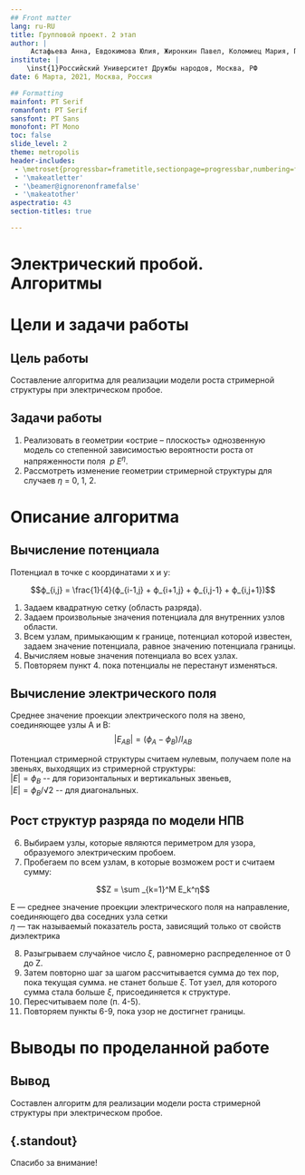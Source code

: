 ```yaml
---
## Front matter
lang: ru-RU
title: Групповой проект. 2 этап
author: |
	 Астафьева Анна, Евдокимова Юлия, Жиронкин Павел, Коломиец Мария, Паландузян Артем, Сурнаков Александр\inst{1}
institute: |
	\inst{1}Российский Университет Дружбы народов, Москва, РФ
date: 6 Марта, 2021, Москва, Россия

## Formatting
mainfont: PT Serif
romanfont: PT Serif
sansfont: PT Sans
monofont: PT Mono
toc: false
slide_level: 2
theme: metropolis
header-includes: 
 - \metroset{progressbar=frametitle,sectionpage=progressbar,numbering=fraction}
 - '\makeatletter'
 - '\beamer@ignorenonframefalse'
 - '\makeatother'
aspectratio: 43
section-titles: true

---
```

# Электрический пробой. Алгоритмы


# Цели и задачи работы

## Цель работы

Составление алгоритма для реализации модели роста стримерной структуры при электрическом пробое.
 
## Задачи работы

1. Реализовать в геометрии «острие – плоскость» однозвенную модель со степенной зависимостью вероятности роста от напряженности поля $\ p ~ E^η$. 
2. Рассмотреть изменение геометрии стримерной структуры для случаев $η$ = 0, 1, 2. 


# Описание алгоритма

## Вычисление потенциала 
Потенциал в точке с координатами х и у:

$$ϕ_{i,j} = \frac{1}{4}(ϕ_{i-1,j} + ϕ_{i+1,j} + ϕ_{i,j-1} + ϕ_{i,j+1})$$

1. Задаем квадратную сетку (область разряда).
2. Задаем произвольные значения потенциала для внутренних узлов области.
3. Всем узлам, примыкающим к границе, потенциал которой известен, задаем значение потенциала, равное значению потенциала границы.
4. Вычисляем новые значения потенциала во всех узлах. 
5. Повторяем пункт 4. пока потенциалы не перестанут изменяться.

## Вычисление электрического поля

Среднее значение проекции электрического поля на звено, соединяющее узлы A и B:
$$|E_{AB}| = (ϕ_A - ϕ_B)/l_{AB}$$

Потенциал стримерной структуры считаем нулевым, получаем поле на звеньях, выходящих из стримерной структуры:  
$|E| = ϕ_B$ -- для горизонтальных и вертикальных звеньев,   
$|E| = ϕ_B$/&radic;2 -- для диагональных.

## Рост структур разряда по модели НПВ

6.	Выбираем узлы, которые являются периметром для узора, образуемого электрическим пробоем.
7.	Пробегаем по всем узлам, в которые возможем рост и считаем сумму:

$$Z = \sum _{k=1}^M E_k^η$$


E — среднее значение проекции электрического поля на направление, соединяющего два соседних узла сетки  
$η$ — так называемый показатель роста, зависящий только от свойств диэлектрика  

8.	Разыгрываем случайное число $ξ$, равномерно распределенное от 0 до Z.
9.	Затем повторно шаг за шагом рассчитывается сумма до тех пор, пока текущая сумма. не станет больше $ξ$. Тот узел, для которого сумма стала больше $ξ$, присоединяется к структуре.
10.	Пересчитываем поле (п. 4-5).
11.	Повторяем пункты 6-9, пока узор не достигнет границы.


# Выводы по проделанной работе

## Вывод

Составлен алгоритм для реализации модели роста стримерной структуры при электрическом пробое.


## {.standout}

Спасибо за внимание!
